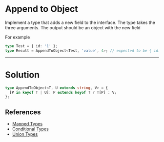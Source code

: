 # Append to Object

Implement a type that adds a new field to the interface. The type takes the three arguments. The output should be an object with the new field

For example

```ts
type Test = { id: '1' };
type Result = AppendToObject<Test, 'value', 4>; // expected to be { id: '1', value: 4 }
```

---

# Solution

```ts
type AppendToObject<T, U extends string, V> = {
  [P in keyof T | U]: P extends keyof T ? T[P] : V;
};
```

## References

- [Mapped Types](https://www.typescriptlang.org/docs/handbook/advanced-types.html#mapped-types)
- [Conditional Types](https://www.typescriptlang.org/docs/handbook/advanced-types.html#conditional-types)
- [Union Types](https://www.typescriptlang.org/docs/handbook/unions-and-intersections.html#union-types)
